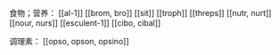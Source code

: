 食物；营养：
[[al-1]]
[[brom, bro]]
[[sit]]
[[troph]]
[[threps]]
[[nutr, nurt]]
[[nour, nurs]]
[[esculent-1]]
[[cibo, cibal]]

调理素：
[[opso, opson, opsino]]
